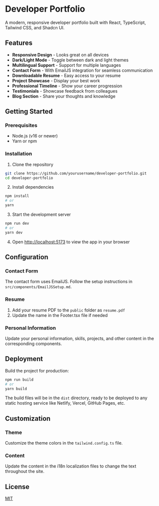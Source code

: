 
# Developer Portfolio

A modern, responsive developer portfolio built with React, TypeScript, Tailwind CSS, and Shadcn UI.

## Features

- **Responsive Design** - Looks great on all devices
- **Dark/Light Mode** - Toggle between dark and light themes
- **Multilingual Support** - Support for multiple languages
- **Contact Form** - With EmailJS integration for seamless communication
- **Downloadable Resume** - Easy access to your resume
- **Project Showcase** - Display your best work
- **Professional Timeline** - Show your career progression
- **Testimonials** - Showcase feedback from colleagues
- **Blog Section** - Share your thoughts and knowledge

## Getting Started

### Prerequisites

- Node.js (v16 or newer)
- Yarn or npm

### Installation

1. Clone the repository
```bash
git clone https://github.com/yourusername/developer-portfolio.git
cd developer-portfolio
```

2. Install dependencies
```bash
npm install
# or
yarn
```

3. Start the development server
```bash
npm run dev
# or
yarn dev
```

4. Open [http://localhost:5173](http://localhost:5173) to view the app in your browser

## Configuration

### Contact Form

The contact form uses EmailJS. Follow the setup instructions in `src/components/EmailJSSetup.md`.

### Resume

1. Add your resume PDF to the `public` folder as `resume.pdf`
2. Update the name in the Footer.tsx file if needed

### Personal Information

Update your personal information, skills, projects, and other content in the corresponding components.

## Deployment

Build the project for production:

```bash
npm run build
# or
yarn build
```

The build files will be in the `dist` directory, ready to be deployed to any static hosting service like Netlify, Vercel, GitHub Pages, etc.

## Customization

### Theme

Customize the theme colors in the `tailwind.config.ts` file.

### Content

Update the content in the i18n localization files to change the text throughout the site.

## License

[MIT](LICENSE)
